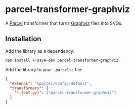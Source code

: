 # parcel-transformer-graphviz

A [Parcel] transformer that turns [Graphviz] files into SVGs.

## Installation

Add the library as a dependency:

```shell
npm install --save-dev parcel-transformer-graphviz
```

Add the library to your `.parcelrc` file:

```json
{
  "extends": "@parcel/config-default",
  "transformers": {
    "*.{dot,gv}": ["parcel-transformer-graphviz"]
  }
}
```

[graphviz]: https://graphviz.org/
[parcel]: https://parceljs.org/
